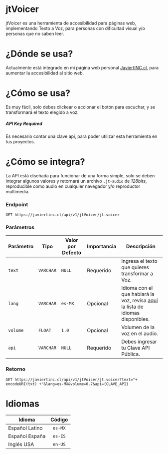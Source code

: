 # jtVoicer

jtVoicer es una herramienta de accesibilidad para páginas web, implementando Texto a Voz, para personas con dificultad visual y/o personas que no saben leer.

# ¿Dónde se usa?

Actualmente está integrado en mi página web personal [JaviertINC.cl](https://javiertinc.cl), para aumentar la accesibilidad al sitio web.

# ¿Cómo se usa?

Es muy fácil, solo debes clickear o accionar el botón para escuchar, y se transformará el texto elegido a voz.

##### API Key Required

Es necesario contar una clave api, para poder utilizar esta herramienta en tus proyectos.

# ¿Cómo se integra?

La API  está diseñada para funcionar de una forma simple, solo se deben integrar algunos valores y retornará un archivo `.jt-audio` de *128bits*, reproducible como audio en cualquier navegador y/o reproductor multimedia.

### Endpoint
```
GET https://javiertinc.cl/api/v1/jtVoicer/jt.voicer
```

### Parámetros
| Parámetro | Tipo | Valor por Defecto | Importancia | Descripción |
| --------- | ---- | ----------------- | ----------- | ----------- |
| `text` | `VARCHAR` | `NULL` | Requerido | Ingresa el texto que quieres transformar a Voz. |
| `lang` | `VARCHAR` | `es-MX` | Opcional | Idioma con el que hablará la voz, revisa [aquí](#idiomas) la lista de idiomas disponibles. |
| `volume` | `FLOAT` | `1.0` | Opcional | Volumen de la voz en el audio. |
| `api` | `VARCHAR` | `NULL` | Requerido | Debes ingresar tu Clave API Pública. |

### Retorno
```
GET https://javiertinc.cl/api/v1/jtVoicer/jt.voicer?text="+ encodeURI(txt) +"&lang=es-MX&volume=0.7&api={CLAVE_API}
```

# Idiomas

| Idioma | Código |
| --- | :-----: |
| Español Latino | `es-MX` |
| Español España | `es-ES` |
| Inglés USA | `en-US` |
